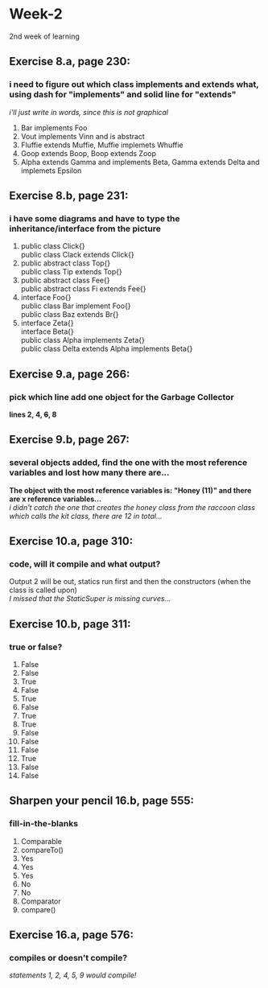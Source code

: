 # Week-2
2nd week of learning

## Exercise 8.a, page 230:
### i need to figure out which class implements and extends what, using dash for "implements" and solid line for "extends"
*i'll just write in words, since this is not graphical* 

1. Bar implements Foo 
2. Vout implements Vinn and is abstract
3. Fluffie extends Muffie, Muffie implemets Whuffie 
4. Goop extends Boop, Boop extends Zoop
5. Alpha extends Gamma and implements Beta, Gamma extends Delta and implemets Epsilon

## Exercise 8.b, page 231:
### i have some diagrams and have to type the inheritance/interface from the picture

1. public class Click{}  
   public  class Clack extends Click{}
2. public abstract class Top{}  
   public class Tip extends Top{}
3. public abstract class Fee{}  
   public abstract class Fi extends Fee{} 
4. interface Foo{}  
   public class Bar implement Foo{}  
   public class Baz extends Br{} 
5. interface Zeta{}  
   interface Beta{}  
   public class Alpha implements Zeta{}  
   public class Delta extends Alpha implements Beta{}

## Exercise 9.a, page 266:
### pick which line add one object for the Garbage Collector

**lines 2, 4, ~~6~~, 8**

## Exercise 9.b, page 267:
### several objects added, find the one with the most reference variables and lost how many there are...

**The object with the most reference variables is: "Honey (11)" and there are x reference variables...**  
*i didn't catch the one that creates the honey class from the raccoon class which calls the kit class, there are 12 in total...*

## Exercise 10.a, page 310:
### code, will it compile and what output?

Output 2 will be out, statics run first and then the constructors (when the class is called upon)  
*I missed that the StaticSuper is missing curves...*

## Exercise 10.b, page 311:
### true or false?

1. False
2. False
3. True
4. False
5. True
6. False
7. True
8. True
9. False
10. False
11. False
12. True
13. False
14. False

## Sharpen your pencil 16.b, page 555:
### fill-in-the-blanks

1. Comparable
2. compareTo()
3. Yes
4. Yes
5. Yes
6. No
7. No
8. Comparator
9. compare()

## Exercise 16.a, page 576:
### compiles or doesn't compile?

*statements 1, 2, 4, 5, 9 would compile!*
   